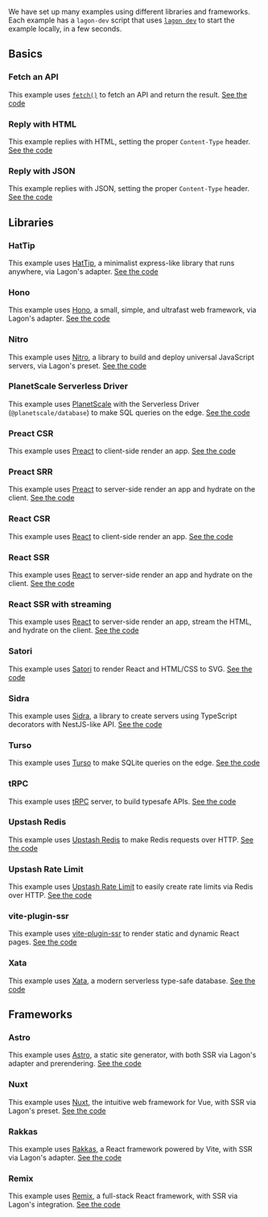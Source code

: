 We have set up many examples using different libraries and frameworks. Each example has a `lagon-dev` script that uses [`lagon dev`](/cli#lagon-dev) to start the example locally, in a few seconds.

## Basics

### Fetch an API

This example uses [`fetch()`](/runtime-apis#fetch) to fetch an API and return the result. [See the code](https://github.com/lagonapp/lagon/tree/main/examples/fetch-api)

### Reply with HTML

This example replies with HTML, setting the proper `Content-Type` header. [See the code](https://github.com/lagonapp/lagon/tree/main/examples/reply-with-html)

### Reply with JSON

This example replies with JSON, setting the proper `Content-Type` header. [See the code](https://github.com/lagonapp/lagon/tree/main/examples/reply-with-json)

## Libraries

### HatTip

This example uses [HatTip](https://github.com/hattipjs/hattip), a minimalist express-like library that runs anywhere, via Lagon's adapter. [See the code](https://github.com/lagonapp/lagon/tree/main/examples/hattip)

### Hono

This example uses [Hono](https://honojs.dev), a small, simple, and ultrafast web framework, via Lagon's adapter. [See the code](https://github.com/lagonapp/lagon/tree/main/examples/hono)

### Nitro

This example uses [Nitro](https://nitro.unjs.io/), a library to build and deploy universal JavaScript servers, via Lagon's preset. [See the code](https://github.com/lagonapp/lagon/tree/main/examples/nitro)

### PlanetScale Serverless Driver

This example uses [PlanetScale](https://planetscale.com) with the Serverless Driver (`@planetscale/database`) to make SQL queries on the edge. [See the code](https://github.com/lagonapp/lagon/tree/main/examples/planetscale)

### Preact CSR

This example uses [Preact](https://preactjs.com) to client-side render an app. [See the code](https://github.com/lagonapp/lagon/tree/main/examples/preact)

### Preact SRR

This example uses [Preact](https://preactjs.com) to server-side render an app and hydrate on the client. [See the code](https://github.com/lagonapp/lagon/tree/main/examples/preact-ssr)

### React CSR

This example uses [React](https://reactjs.org) to client-side render an app. [See the code](https://github.com/lagonapp/lagon/tree/main/examples/react)

### React SSR

This example uses [React](https://reactjs.org) to server-side render an app and hydrate on the client. [See the code](https://github.com/lagonapp/lagon/tree/main/examples/react-ssr)

### React SSR with streaming

This example uses [React](https://reactjs.org) to server-side render an app, stream the HTML, and hydrate on the client. [See the code](https://github.com/lagonapp/lagon/tree/main/examples/react-streaming)

### Satori

This example uses [Satori](https://github.com/vercel/satori) to render React and HTML/CSS to SVG. [See the code](https://github.com/lagonapp/lagon/tree/main/examples/satori)

### Sidra

This example uses [Sidra](https://npmjs.com/sidra), a library to create servers using TypeScript decorators with NestJS-like API. [See the code](https://github.com/lagonapp/lagon/tree/main/examples/sidra)

### Turso

This example uses [Turso](https://turso.tech) to make SQLite queries on the edge. [See the code](https://github.com/lagonapp/lagon/tree/main/examples/turso)

### tRPC

This example uses [tRPC](https://trpc.io) server, to build typesafe APIs. [See the code](https://github.com/lagonapp/lagon/tree/main/examples/trpc)

### Upstash Redis

This example uses [Upstash Redis](https://github.com/upstash/upstash-redis) to make Redis requests over HTTP. [See the code](https://github.com/lagonapp/lagon/tree/main/examples/upstash)

### Upstash Rate Limit

This example uses [Upstash Rate Limit](https://github.com/upstash/ratelimit) to easily create rate limits via Redis over HTTP. [See the code](https://github.com/lagonapp/lagon/tree/main/examples/upstash-ratelimit)

### vite-plugin-ssr

This example uses [vite-plugin-ssr](https://vite-plugin-ssr.com/) to render static and dynamic React pages. [See the code](https://github.com/lagonapp/lagon/tree/main/examples/vite-plugin-ssr)

### Xata

This example uses [Xata](https://xata.io), a modern serverless type-safe database. [See the code](https://github.com/lagonapp/lagon/tree/main/examples/xata)

## Frameworks

### Astro

This example uses [Astro](https://astro.build), a static site generator, with both SSR via Lagon's adapter and prerendering. [See the code](https://github.com/lagonapp/lagon/tree/main/examples/astro)

### Nuxt

This example uses [Nuxt](https://nuxt.com), the intuitive web framework for Vue, with SSR via Lagon's preset. [See the code](https://github.com/lagonapp/lagon/tree/main/examples/nuxt)

### Rakkas

This example uses [Rakkas](https://rakkasjs.org), a React framework powered by Vite, with SSR via Lagon's adapter. [See the code](https://github.com/lagonapp/lagon/tree/main/examples/rakkas)

### Remix

This example uses [Remix](https://remix.run), a full-stack React framework, with SSR via Lagon's integration. [See the code](https://github.com/lagonapp/lagon/tree/main/examples/remix)
